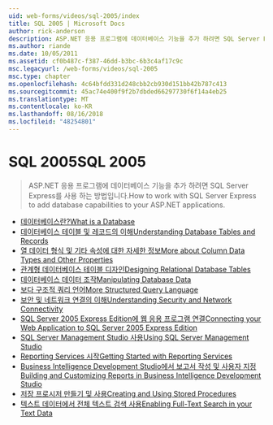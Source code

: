 ```yaml
---
uid: web-forms/videos/sql-2005/index
title: SQL 2005 | Microsoft Docs
author: rick-anderson
description: ASP.NET 응용 프로그램에 데이터베이스 기능을 추가 하려면 SQL Server Express를 사용 하는 방법입니다.
ms.author: riande
ms.date: 10/05/2011
ms.assetid: cf0b487c-f387-46dd-b3bc-6b3c4af17c9c
msc.legacyurl: /web-forms/videos/sql-2005
msc.type: chapter
ms.openlocfilehash: 4c64bfdd331d248cbb2cb930d151bb42b787c413
ms.sourcegitcommit: 45ac74e400f9f2b7dbded66297730f6f14a4eb25
ms.translationtype: MT
ms.contentlocale: ko-KR
ms.lasthandoff: 08/16/2018
ms.locfileid: "48254801"
---
```

<a name="sql-2005"></a><span data-ttu-id="c9ddc-103">SQL 2005</span><span class="sxs-lookup"><span data-stu-id="c9ddc-103">SQL 2005</span></span>
====================
> <span data-ttu-id="c9ddc-104">ASP.NET 응용 프로그램에 데이터베이스 기능을 추가 하려면 SQL Server Express를 사용 하는 방법입니다.</span><span class="sxs-lookup"><span data-stu-id="c9ddc-104">How to work with SQL Server Express to add database capabilities to your ASP.NET applications.</span></span>


- [<span data-ttu-id="c9ddc-105">데이터베이스란?</span><span class="sxs-lookup"><span data-stu-id="c9ddc-105">What is a Database</span></span>](what-is-a-database.md)
- [<span data-ttu-id="c9ddc-106">데이터베이스 테이블 및 레코드의 이해</span><span class="sxs-lookup"><span data-stu-id="c9ddc-106">Understanding Database Tables and Records</span></span>](understanding-database-tables-and-records.md)
- [<span data-ttu-id="c9ddc-107">열 데이터 형식 및 기타 속성에 대한 자세한 정보</span><span class="sxs-lookup"><span data-stu-id="c9ddc-107">More about Column Data Types and Other Properties</span></span>](more-about-column-data-types-and-other-properties.md)
- [<span data-ttu-id="c9ddc-108">관계형 데이터베이스 테이블 디자인</span><span class="sxs-lookup"><span data-stu-id="c9ddc-108">Designing Relational Database Tables</span></span>](designing-relational-database-tables.md)
- [<span data-ttu-id="c9ddc-109">데이터베이스 데이터 조작</span><span class="sxs-lookup"><span data-stu-id="c9ddc-109">Manipulating Database Data</span></span>](manipulating-database-data.md)
- [<span data-ttu-id="c9ddc-110">보다 구조적 쿼리 언어</span><span class="sxs-lookup"><span data-stu-id="c9ddc-110">More Structured Query Language</span></span>](more-structured-query-language.md)
- [<span data-ttu-id="c9ddc-111">보안 및 네트워크 연결의 이해</span><span class="sxs-lookup"><span data-stu-id="c9ddc-111">Understanding Security and Network Connectivity</span></span>](understanding-security-and-network-connectivity.md)
- [<span data-ttu-id="c9ddc-112">SQL Server 2005 Express Edition에 웹 응용 프로그램 연결</span><span class="sxs-lookup"><span data-stu-id="c9ddc-112">Connecting your Web Application to SQL Server 2005 Express Edition</span></span>](connecting-your-web-application-to-sql-server-2005-express-edition.md)
- [<span data-ttu-id="c9ddc-113">SQL Server Management Studio 사용</span><span class="sxs-lookup"><span data-stu-id="c9ddc-113">Using SQL Server Management Studio</span></span>](using-sql-server-management-studio.md)
- [<span data-ttu-id="c9ddc-114">Reporting Services 시작</span><span class="sxs-lookup"><span data-stu-id="c9ddc-114">Getting Started with Reporting Services</span></span>](getting-started-with-reporting-services.md)
- [<span data-ttu-id="c9ddc-115">Business Intelligence Development Studio에서 보고서 작성 및 사용자 지정</span><span class="sxs-lookup"><span data-stu-id="c9ddc-115">Building and Customizing Reports in Business Intelligence Development Studio</span></span>](building-and-customizing-reports-in-business-intelligence-development-studio.md)
- [<span data-ttu-id="c9ddc-116">저장 프로시저 만들기 및 사용</span><span class="sxs-lookup"><span data-stu-id="c9ddc-116">Creating and Using Stored Procedures</span></span>](creating-and-using-stored-procedures.md)
- [<span data-ttu-id="c9ddc-117">텍스트 데이터에서 전체 텍스트 검색 사용</span><span class="sxs-lookup"><span data-stu-id="c9ddc-117">Enabling Full-Text Search in your Text Data</span></span>](enabling-full-text-search-in-your-text-data.md)
